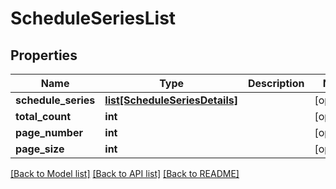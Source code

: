 # ScheduleSeriesList

## Properties
Name | Type | Description | Notes
------------ | ------------- | ------------- | -------------
**schedule_series** | [**list[ScheduleSeriesDetails]**](ScheduleSeriesDetails.md) |  | [optional] 
**total_count** | **int** |  | [optional] 
**page_number** | **int** |  | [optional] 
**page_size** | **int** |  | [optional] 

[[Back to Model list]](../README.md#documentation-for-models) [[Back to API list]](../README.md#documentation-for-api-endpoints) [[Back to README]](../README.md)


